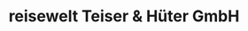 ---
title: "reisewelt Teiser & Hüter GmbH"
url: /neuhof/reisewelt-teiser-und-hueter-gmbh/
shop: Reisebüro
---